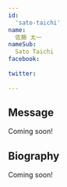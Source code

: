 ```yaml
---
id:
  'sato-taichi'
name:
  佐藤 太一
nameSub:
  Sato Taichi
facebook:
 
twitter:
  
---
```



## Message
Coming soon!
## Biography
Coming soon!

